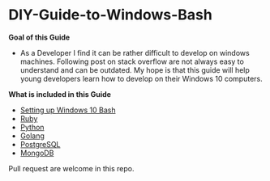 # DIY-Guide-to-Windows-Bash
**Goal of this Guide**
* As a Developer I find it can be rather difficult to develop on windows machines. Following post on stack overflow are not always easy to understand and can be outdated. My hope is that this guide will help young developers learn how to develop on their Windows 10 computers. 

**What is included in this Guide**
* [Setting up Windows 10 Bash]()
* [Ruby]()
* [Python]()
* [Golang]()
* [PostgreSQL]()
* [MongoDB]()

Pull request are welcome in this repo.